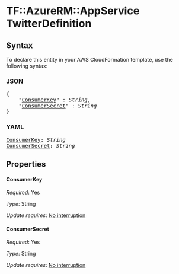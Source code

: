 # TF::AzureRM::AppService TwitterDefinition

## Syntax

To declare this entity in your AWS CloudFormation template, use the following syntax:

### JSON

<pre>
{
    "<a href="#consumerkey" title="ConsumerKey">ConsumerKey</a>" : <i>String</i>,
    "<a href="#consumersecret" title="ConsumerSecret">ConsumerSecret</a>" : <i>String</i>
}
</pre>

### YAML

<pre>
<a href="#consumerkey" title="ConsumerKey">ConsumerKey</a>: <i>String</i>
<a href="#consumersecret" title="ConsumerSecret">ConsumerSecret</a>: <i>String</i>
</pre>

## Properties

#### ConsumerKey

_Required_: Yes

_Type_: String

_Update requires_: [No interruption](https://docs.aws.amazon.com/AWSCloudFormation/latest/UserGuide/using-cfn-updating-stacks-update-behaviors.html#update-no-interrupt)

#### ConsumerSecret

_Required_: Yes

_Type_: String

_Update requires_: [No interruption](https://docs.aws.amazon.com/AWSCloudFormation/latest/UserGuide/using-cfn-updating-stacks-update-behaviors.html#update-no-interrupt)

